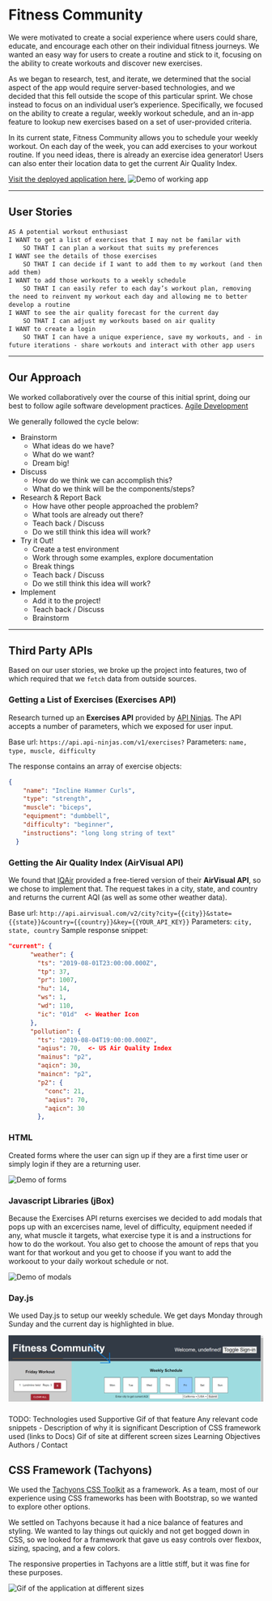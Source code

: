 # Fitness Community

We were motivated to create a social experience where users could share, educate, and encourage each other on their individual fitness journeys. We wanted an easy way for users to create a routine and stick to it, focusing on the ability to create workouts and discover new exercises. 

As we began to research, test, and iterate, we determined that the social aspect of the app would require server-based technologies, and we decided that this fell outside the scope of this particular sprint. We chose instead to focus on an individual user’s experience. Specifically, we focused on the ability to create a regular, weekly workout schedule, and an in-app feature to lookup new exercises based on a set of user-provided criteria.

In its current state, Fitness Community allows you to schedule your weekly workout. On each day of the week, you can add exercises to your workout routine. If you need ideas, there is already an exercise idea generator! Users can also enter their location data to get the current Air Quality Index.

[Visit the deployed application here.](https://408broncos.github.io/fitness-community)
![Demo of working app](/assets/images/working-app-demo.gif)

---
## User Stories
```
AS A potential workout enthusiast
I WANT to get a list of exercises that I may not be familar with
    SO THAT I can plan a workout that suits my preferences
I WANT see the details of those exercises
    SO THAT I can decide if I want to add them to my workout (and then add them)
I WANT to add those workouts to a weekly schedule
    SO THAT I can easily refer to each day’s workout plan, removing the need to reinvent my workout each day and allowing me to better develop a routine
I WANT to see the air quality forecast for the current day
    SO THAT I can adjust my workouts based on air quality
I WANT to create a login
    SO THAT I can have a unique experience, save my workouts, and - in future iterations - share workouts and interact with other app users
```
---
## Our Approach

We worked collaboratively over the course of this initial sprint, doing our best to follow agile software development practices.
[Agile Development](https://www.agilealliance.org/agile101/)

We generally followed the cycle below:
- Brainstorm
  - What ideas do we have?
  - What do we want?
  - Dream big!
- Discuss
  - How do we think we can accomplish this?
  - What do we think will be the components/steps?
- Research & Report Back
  - How have other people approached the problem?
  - What tools are already out there?
  - Teach back / Discuss
  - Do we still think this idea will work?
- Try it Out!
  - Create a test environment
  - Work through some examples, explore documentation
  - Break things
  - Teach back / Discuss
  - Do we still think this idea will work?
- Implement
  - Add it to the project!
  - Teach back / Discuss
  - Brainstorm

---
## Third Party APIs

Based on our user stories, we broke up the project into features, two of which required that we `fetch` data from outside sources.

### Getting a List of Exercises (Exercises API)

Research turned up an **Exercises API** provided by [API Ninjas](https://api-ninjas.com/api/exercises).  The API accepts a number of parameters, which we exposed for user input.

Base url: `https://api.api-ninjas.com/v1/exercises?`
Parameters: `name, type, muscle, difficulty`

The response contains an array of exercise objects:
```json
{
    "name": "Incline Hammer Curls",
    "type": "strength",
    "muscle": "biceps",
    "equipment": "dumbbell",
    "difficulty": "beginner",
    "instructions": "long long string of text"
  }
```

### Getting the Air Quality Index (AirVisual API)

We found that [IQAir](https://api-docs.iqair.com/) provided a free-tiered version of their **AirVisual API**, so we chose to implement that. The request takes in a city, state, and country and returns the current AQI (as well as some other weather data).

Base url: `http://api.airvisual.com/v2/city?city={{city}}&state={{state}}&country={{country}}&key={{YOUR_API_KEY}}`
Parameters: `city, state, country`
Sample response snippet:
```json
"current": {
      "weather": {
        "ts": "2019-08-01T23:00:00.000Z",
        "tp": 37,
        "pr": 1007,
        "hu": 14,
        "ws": 1,
        "wd": 110,
        "ic": "01d"  <- Weather Icon
      },
      "pollution": {
        "ts": "2019-08-04T19:00:00.000Z",
        "aqius": 70,  <- US Air Quality Index
        "mainus": "p2",
        "aqicn": 30,
        "maincn": "p2",
        "p2": {
          "conc": 21,
          "aqius": 70,
          "aqicn": 30
        },
```
### HTML

Created forms where the user can sign up if they are a first time user or simply login if they are a returning user.

![Demo of forms](/assets/images/html.gif)

### Javascript Libraries (jBox)

Because the Exercises API returns exercises we decided to add modals that pops up with an excercises name, level of difficulty, equipment needed if any, what muscle it targets, what exercise type it is and a instructions for how to do the workout. You also get to choose the amount of reps that you want for that workout and you get to choose if you want to add the workoout to your daily workout schedule or not.

![Demo of modals](/assets/images/demo.gif)


### Day.js

We used Day.js to setup our weekly schedule. We get days Monday through Sunday and the current day is highlighted in blue.

![Weekly Schedule](assets/images/weekly.png)





### 
TODO:
Technologies used
Supportive Gif of that feature
Any relevant code snippets - Description of why it is significant
Description of CSS framework used (links to Docs)
Gif of site at different screen sizes
Learning Objectives
Authors / Contact



## CSS Framework (Tachyons)

We used the [Tachyons CSS Toolkit](http://tachyons.io/) as a framework. As a team, most of our experience using CSS frameworks has been with Bootstrap, so we wanted to explore other options. 

We settled on Tachyons because it had a nice balance of features and styling. We wanted to lay things out quickly and not get bogged down in CSS, so we looked for a framework that gave us easy controls over flexbox, sizing, spacing, and a few colors.

The responsive properties in Tachyons are a little stiff, but it was fine for these purposes.

![Gif of the application at different sizes](assets/images/mobile-responsive.gif)